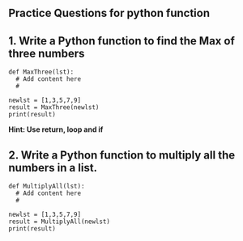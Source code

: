 ## Practice Questions for python function

1\. Write a Python function to find the Max of three numbers
---

```
def MaxThree(lst):
  # Add content here
  #

newlst = [1,3,5,7,9]
result = MaxThree(newlst)
print(result)
```
**Hint: Use return, loop and if**

2\. Write a Python function to multiply all the numbers in a list.
---

```
def MultiplyAll(lst):
  # Add content here
  #

newlst = [1,3,5,7,9]
result = MultiplyAll(newlst)
print(result)
```


